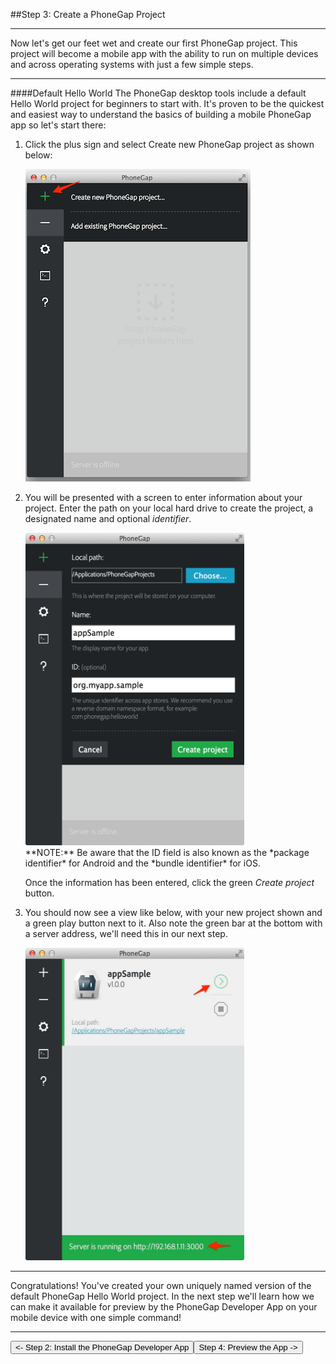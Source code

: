 <link href="../css/styles.css" rel="stylesheet">
<link href="../css/bootstrap.css" rel="stylesheet">
<div class="sidebar"></div>

##Step 3: Create a PhoneGap Project
<hr>

Now let's get our feet wet and create our first PhoneGap project. This project will become a mobile app with the ability to run on multiple devices and across operating systems with just a few simple steps.
<hr>
####Default Hello World
The PhoneGap desktop tools include a default Hello World project for beginners to start with. It's proven to be the quickest and easiest way to understand the basics of building a mobile PhoneGap app so let's start there:

1. Click the plus sign and select Create new PhoneGap project as shown below:

	<img src="../images/desktop-app-plus-sm.png"/>
2. You will be presented with a screen to enter information about your project. Enter the path on your local hard drive to create the project, a designated name and optional *identifier*. 

      <img src="../images/desktop-app-create-info.jpg" width="350" height="500"/>
 
	<div class="alert alert-warning">**NOTE:** Be aware that the ID field is also known as the *package identifier* for Android and the *bundle identifier* for iOS.</div>

	Once the information has been entered, click the green *Create project* button.

3.  You should now see a view like below, with your new project shown and a green play button next to it. Also note the green bar at the bottom with a server address, we'll need this in our next step. 

      <img src="../images/desktop-app-create.jpg" width="350" height="500"/>

<hr>
Congratulations! You've created your own uniquely named version of the default PhoneGap Hello World project. In the next step we'll learn how we can make it available for preview by the PhoneGap Developer App on your mobile device with one simple command!
<hr>
<a href="../install/developer-install.html"><button class="btn-prev"><- Step 2: Install the PhoneGap Developer App</button></a><a href="../run/desktop-serve.html"><button class="btn-next">Step 4: Preview the App -></button></a>